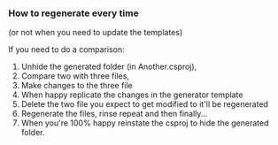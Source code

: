 ### How to regenerate every time 
(or not when you need to update the templates)

If you need to do a comparison:
1. Unhide the generated folder (in Another.csproj),
1. Compare two with three files, 
1. Make changes to the three file
1. When happy replicate the changes in the generator template
1. Delete the two file you expect to get modified to it'll be regenerated
1. Regenerate the files, rinse repeat and then finally...
1. When you're 100% happy reinstate the csproj to hide the generated folder.